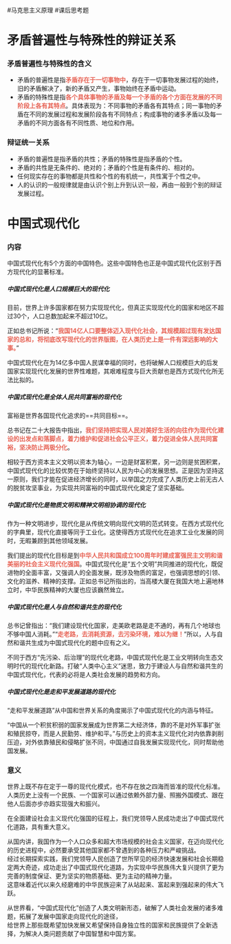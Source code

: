 #马克思主义原理 #课后思考题 
# 矛盾普遍性与特殊性的辩证关系
### 矛盾普遍性与特殊性的含义  
- 矛盾的普遍性是指<span style="font-weight:bold; color:rgb(231, 98, 84)">矛盾存在于一切事物中</span>，存在于一切事物发展过程的始终，旧的矛盾解决了，新的矛盾又产生，事物始终在矛盾中运动。  
- 矛盾的特殊性是指<span style="font-weight:bold; color:rgb(231, 98, 84)">各个具体事物的矛盾及每一个矛盾的各个方面在发展的不同阶段上各有其特点</span>。具体表现为：不同事物的矛盾各有其特点；同一事物的矛盾在不同的发展过程和发展阶段各有不同特点；构成事物的诸多矛盾以及每一矛盾的不同方面各有不同性质、地位和作用。  
### 辩证统一关系  
- 矛盾的普遍性是指矛盾的共性；矛盾的特殊性是指矛盾的个性。  
- 矛盾的共性是无条件的、绝对的；矛盾的个性是有条件的、相对的。  
- 任何现实存在的事物都是共性和个性的有机统一，共性寓于个性之中。  
- 人的认识的一般规律就是由认识个别上升到认识一般，再由一般到个别的辩证发展过程。  
# 中国式现代化
### 内容
中国式现代化有5个方面的中国特色。这些中国特色也正是中国式现代化区别于西方现代化的显著标准。
##### 中国式现代化是人口规模巨大的现代化
目前，世界上许多国家都在努力实现现代化，但真正实现现代化的国家和地区不超过30个，人口总数加起来不超过10亿。

正如总书记所说：“<span style="font-weight:bold; color:rgb(231, 98, 84)">我国14亿人口要整体迈入现代化社会，其规模超过现有发达国家的总和，将彻底改写现代化的世界版图，在人类历史上是一件有深远影响的大事。</span>”

中国式现代化在为14亿多中国人民谋幸福的同时，也将破解人口规模巨大的后发国家实现现代化发展的世界性难题，其艰难程度与巨大贡献也是西方式现代化所无法比拟的。
##### 中国式现代化是全体人民共同富裕的现代化
富裕是世界各国现代化追求的==共同目标==。

总书记在二十大报告中指出，<span style="font-weight:bold; color:rgb(231, 98, 84)">我们坚持把实现人民对美好生活的向往作为现代化建设的出发点和落脚点，着力维护和促进社会公平正义，着力促进全体人民共同富裕，坚决防止两极分化</span>。

相较于西方资本主义文明以资本为轴心，一边是财富积累，另一边则是贫困积累，中国式现代化的比较优势在于始终坚持以人民为中心的发展思想。正是因为坚持这一原则，我们才能在促进经济增长的同时，以举国之力完成了人类历史上前无古人的脱贫攻坚事业，为实现共同富裕的中国式现代化奠定了坚实基础。
##### 中国式现代化是物质文明和精神文明相协调的现代化
作为一种文明进步，现代化是从传统文明向现代文明的范式转变。在西方式现代化的字典里，现代化直接等同于工业化。这使得西方式现代化在追求工业化发展的同时，无暇兼顾到其他领域发展。

我们提出的现代化目标是到<span style="font-weight:bold; color:rgb(231, 98, 84)">中华人民共和国成立100周年时建成富强民主文明和谐美丽的社会主义现代化强国</span>。中国式现代化是“五个文明”共同推进的现代化，既促进物的全面丰富，又强调人的全面发展，既涉及物质的富足，也强调思想的引领、文化的滋养、精神的支撑。正如总书记所指出的，当高楼大厦在我国大地上遍地林立时，中华民族精神的大厦也应该巍然耸立。
##### 中国式现代化是人与自然和谐共生的现代化
总书记曾指出：“我们建设现代化国家，走美欧老路是走不通的，再有几个地球也不够中国人消耗。”“<span style="font-weight:bold; color:rgb(231, 98, 84)">走老路，去消耗资源，去污染环境，难以为继！</span>”所以，人与自然和谐共生成为中国式现代化的题中应有之义。

不同于西方“先污染、后治理”的现代化老路，中国式现代化是工业文明转向生态文明时代的现代化新路。打破“人类中心主义”迷思，致力于建设人与自然和谐共生的中国式现代化，代表的必将是人类社会发展的趋势和方向。
##### 中国式现代化是走和平发展道路的现代化
“走和平发展道路”从中国和世界关系的角度揭示了中国式现代化的内涵与特征。

“中国从一个积贫积弱的国家发展成为世界第二大经济体，靠的不是对外军事扩张和殖民掠夺，而是人民勤劳、维护和平。”与历史上的资本主义现代化对内依靠剥削压迫，对外依靠殖民和侵略扩张不同，中国通过自我发展实现现代化，同时帮助他国发展。
### 意义
世界上既不存在定于一尊的现代化模式，也不存在放之四海而皆准的现代化标准。人类历史上没有一个民族、一个国家可以通过依赖外部力量、照搬外国模式、跟在他人后面亦步亦趋实现强大和振兴。  

在全面建设社会主义现代化强国的征程上，我们党领导人民成功走出了中国式现代化道路，具有重大意义。  
  
从国内讲，我国作为一个人口众多和超大市场规模的社会主义国家，在迈向现代化的历史进程中，必然要承受其他国家都不曾遇到的各种压力和严峻挑战。  
经过长期探索实践，我们党领导人民创造了世所罕见的经济快速发展和社会长期稳定两大奇迹，成功走出了中国式现代化道路，为实现中华民族伟大复兴提供了更为完善的制度保证、更为坚实的物质基础、更为主动的精神力量。  
这意味着近代以来久经磨难的中华民族迎来了从站起来、富起来到强起来的伟大飞跃。  
  
从世界看，“中国式现代化”创造了人类文明新形态，破解了人类社会发展的诸多难题，拓展了发展中国家走向现代化的途径，  
给世界上那些既希望加快发展又希望保持自身独立性的国家和民族提供了全新选择，为解决人类问题贡献了中国智慧和中国方案。

